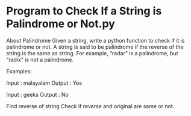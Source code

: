# Program to Check If a String is Palindrome or Not.py
 About Palindrome
Given a string, write a python function to check if it is palindrome or not. A string is said to be palindrome if the reverse of the string is the same as string. For example, “radar” is a palindrome, but “radix” is not a palindrome.

Examples:

Input : malayalam
Output : Yes

Input : geeks
Output : No

Find reverse of string
Check if reverse and original are same or not.
